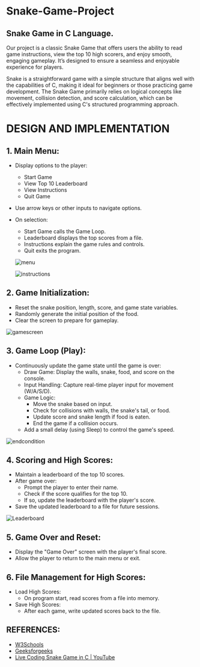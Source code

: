 # Snake-Game-Project
## Snake Game in C Language.

Our project is a classic Snake Game that offers users the ability to read game instructions, view the top 10 high scorers, and enjoy smooth, engaging gameplay. It’s designed to ensure a seamless and enjoyable experience for players.

Snake is a straightforward game with a simple structure that aligns well with the capabilities of C, making it ideal for beginners or those practicing game development. The Snake Game primarily relies on logical concepts like movement, collision detection, and score calculation, which can be effectively implemented using C's structured programming approach.

# DESIGN AND IMPLEMENTATION
## 1.  Main Menu:
  *	Display options to the player:
    -	Start Game
    - View Top 10 Leaderboard
    - View Instructions
    - Quit Game
  *	Use arrow keys or other inputs to navigate options.
  *	On selection:
    - Start Game calls the Game Loop.
    - Leaderboard displays the top scores from a file.
    - Instructions explain the game rules and controls.
    - Quit exits the program.
    
    ![menu](https://github.com/user-attachments/assets/a98a8002-0957-42b1-b5b3-9af96821f37d)

    ![instructions](https://github.com/user-attachments/assets/71ffe73e-f49c-40e8-b034-a92a08b465cb)

## 2.  Game Initialization:
   * Reset the snake position, length, score, and game state variables.
   * Randomly generate the initial position of the food.
   * Clear the screen to prepare for gameplay.

![gamescreen](https://github.com/user-attachments/assets/6a8dfa2e-918e-4634-9377-c612fef0aed4)

## 3.  Game Loop (Play):
  * Continuously update the game state until the game is over:
    - Draw Game: Display the walls, snake, food, and score on the console.
    - Input Handling: Capture real-time player input for movement (W/A/S/D).
    - Game Logic:
        + Move the snake based on input.
        + Check for collisions with walls, the snake's tail, or food.
        + Update score and snake length if food is eaten.
        + End the game if a collision occurs.
    - Add a small delay (using Sleep) to control the game's speed.
    
![endcondition](https://github.com/user-attachments/assets/70b67b2a-0223-422f-9a5f-4dc3f608dcd1)

## 4. Scoring and High Scores:
  *	Maintain a leaderboard of the top 10 scores.
  *	After game over:
    -	Prompt the player to enter their name.
    -	Check if the score qualifies for the top 10.
    -	If so, update the leaderboard with the player's score.
  *	Save the updated leaderboard to a file for future sessions.

![Leaderboard](https://github.com/user-attachments/assets/3e31eccb-cd3c-4b72-8804-aced668acebb)

## 5.  Game Over and Reset:
  *	Display the "Game Over" screen with the player's final score.
  *	Allow the player to return to the main menu or exit.
## 6.  File Management for High Scores:
  *	Load High Scores:
    -	On program start, read scores from a file into memory.
  *	Save High Scores:
    -	After each game, write updated scores back to the file.


## REFERENCES:
* [W3Schools](https://www.w3schools.com/)
* [Geeksforgeeks](https://www.geeksforgeeks.org/)
* [Live Coding Snake Game in C | YouTube](https://youtu.be/t3y2b2_moY8?si=S2XU8SReBuR3KGTL)
